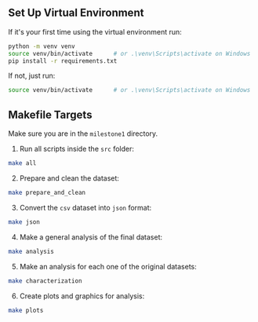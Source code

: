 ## Set Up Virtual Environment

If it's your first time using the virtual environment run:

```bash
python -m venv venv
source venv/bin/activate      # or .\venv\Scripts\activate on Windows
pip install -r requirements.txt
```

If not, just run:

```bash
source venv/bin/activate      # or .\venv\Scripts\activate on Windows
```

## Makefile Targets

Make sure you are in the `milestone1` directory.

1. Run all scripts inside the `src` folder:
```bash
make all   
```

2. Prepare and clean the dataset:
```bash
make prepare_and_clean  
```

3. Convert the `csv` dataset into `json` format:
```bash
make json
```

4. Make a general analysis of the final dataset:
```bash
make analysis
```

5. Make an analysis for each one of the original datasets:
```bash
make characterization
```

6. Create plots and graphics for analysis:
```bash
make plots
```